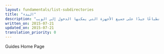 ```yaml
---
layout: fundamentals/list-subdirectories
title: "البدء"
description: "قد يبدو أمرًا مزعجًا بدء تصميم مواقع ويب تترك انطباعًا جيدًا على جميع الأجهزة التي يمكنها الدخول إلى الويب."
written_on: 2015-07-21
updated_on: 2015-07-21
translation_priority: 0
---
```


Guides Home Page
